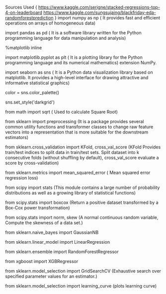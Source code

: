 Sources Used 
{
  https://www.kaggle.com/serigne/stacked-regressions-top-4-on-leaderboard
  https://www.kaggle.com/sungsujaing/blackfriday-eda-randomforestprediction
}
import numpy as np ( It provides fast and efficient operations on arrays of homogeneous data)

import pandas as pd ( It is a software library written for the Python programming language for data manipulation and analysis)

%matplotlib inline

import matplotlib.pyplot as plt ( It is a plotting library for the Python programming language and its numerical mathematics) extension NumPy.

import seaborn as sns ( It is a Python data visualization library based on matplotlib. It provides a high-level interface for   drawing attractive and informative statistical graphics)

color = sns.color_palette()

sns.set_style('darkgrid')

from math import sqrt ( Used to calculate Square Root)

from sklearn import preprocessing (It is a package provides several common utility functions and transformer classes to change raw feature vectors into a representation that is more suitable for the downstream estimators)

from sklearn.cross_validation import KFold, cross_val_score (KFold Provides train/test indices to split data in train/test sets. Split dataset into k consecutive folds (without shuffling by default), cross_val_score evaluate a score by cross-validation)

from sklearn.metrics import mean_squared_error ( Mean squared error regression loss)

from scipy import stats (This module contains a large number of probability distributions as well as a growing library of statistical functions)

from scipy.stats import boxcox (Return a positive dataset transformed by a Box-Cox power transformation)

from scipy.stats import norm, skew (A normal continuous random variable, Compute the skewness of a data set.)

from sklearn.naive_bayes import GaussianNB

from sklearn.linear_model import LinearRegression

from sklearn.ensemble import RandomForestRegressor

from xgboost import XGBRegressor

from sklearn.model_selection import GridSearchCV (Exhaustive search over specified parameter values for an estimator.)

from sklearn.model_selection import learning_curve (plots learning curve)
